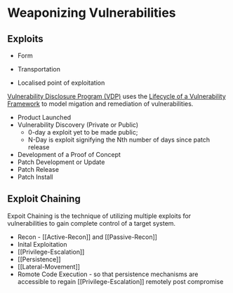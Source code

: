 # Weaponizing Vulnerabilities


## Exploits

- Form
	
- Transportation

- Localised point of exploitation


[Vulnerability Disclosure Program (VDP)](https://www.dc3.mil/Missions/Vulnerability-Disclosure/Vulnerability-Disclosure-Program-VDP/) uses the [Lifecycle of a Vulnerability Framework](https://thescif.org/lifecycle-of-a-vulnerability-overview-part-one-374a01c73096?gi=8ba01d1d3d89) to model migation and remediation of vulnerabilities.
- Product Launched
- Vulnerability Discovery (Private or Public)
	- 0-day a exploit yet to be made public; 
	- N-Day is exploit signifying the Nth number of days since patch release   
- Development of a Proof of Concept
- Patch Development or Update
- Patch Release
- Patch Install


## Exploit Chaining

Expoit Chaining is the technique of utilizing multiple exploits for vulnerabilities to gain complete control of a target system.

- Recon - [[Active-Recon]] and [[Passive-Recon]]
- Inital Exploitation 
- [[Privilege-Escalation]]
- [[Persistence]]
- [[Lateral-Movement]]
- Romote Code Execution - so that persistence mechanisms are accessible to regain [[Privilege-Escalation]] remotely post compromise